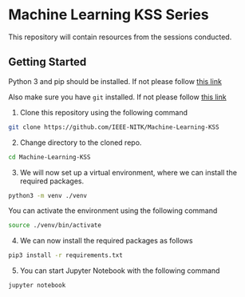 # Machine Learning KSS Series

This repository will contain resources from the sessions conducted.

## Getting Started
Python 3 and pip should be installed. If not please follow [this link](https://wiki.python.org/moin/BeginnersGuide)

Also make sure you have `git` installed. If not please follow [this link](https://www.atlassian.com/git/tutorials/install-git)

1. Clone this repository using the following command
```bash
git clone https://github.com/IEEE-NITK/Machine-Learning-KSS
```
2. Change directory to the cloned repo.
```bash
cd Machine-Learning-KSS
```
3. We will now set up a virtual environment, where we can install the required packages. 
```bash
python3 -m venv ./venv
```
You can activate the environment using the following command
```bash
source ./venv/bin/activate
```
4. We can now install the required packages as follows
```bash
pip3 install -r requirements.txt
```
5. You can start Jupyter Notebook with the following command
```bash
jupyter notebook
```
